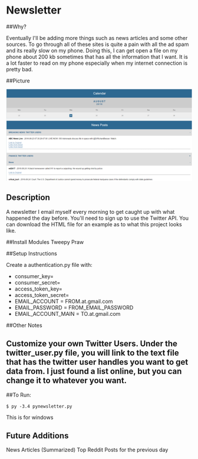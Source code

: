 # Newsletter

##Why?

Eventually I'll be adding more things such as news articles and some other sources. To go through all of these sites is quite a pain with all the ad spam and its really slow on my phone. Doing this, I can get open a file on my phone about 200 kb sometimes that has all the information that I want. It is a lot faster to read on my phone especially when my internet connection is pretty bad.

##Picture

![alt tag](https://raw.githubusercontent.com/aviddreams/newsletter/master/Example_Newsletter.PNG)


## Description

A newsletter I email myself every morning to get caught up with what happened the day before. You'll need to sign up to use the Twitter API. You can download the HTML file for an example as to what this project looks like.

##Install Modules
Tweepy
Praw

##Setup Instructions

Create a authentication.py file with:
* consumer_key=
* consumer_secret=
* access_token_key=
* access_token_secret=
* EMAIL_ACCOUNT = FROM.at.gmail.com
* EMAIL_PASSWORD = FROM_EMAIL_PASSWORD
* EMAIL_ACCOUNT_MAIN = TO.at.gmail.com

##Other Notes

Customize your own Twitter Users. Under the twitter_user.py file, you will link to the text file that has the twitter user handles you want to get data from. I just found a list online, but you can change it to whatever you want.
-----------
##To Run:
```
$ py -3.4 pynewsletter.py
```
This is for windows


## Future Additions
News Articles (Summarized)
Top Reddit Posts for the previous day
